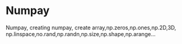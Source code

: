 # Numpay
Numpay, creating numpay, create array,np.zeros,np.ones,np.2D,3D, np.linspace,no.rand,np.randn,np.size,np.shape,np.arange...

